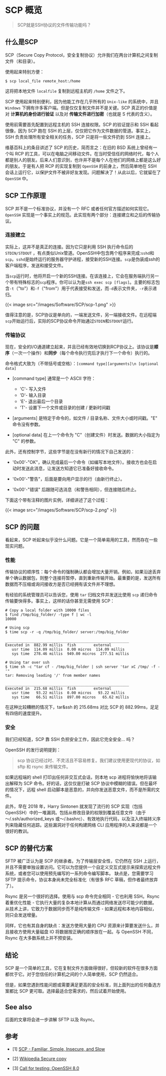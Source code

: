 # SCP 概览


>SCP就是SSH协议的文件传输功能吗？

<!--more-->

## 什么是SCP

SCP（Secure Copy Protocol，安全复制协议）允许我们在两台计算机之间复制文件（和目录）。

使用起来特别方便：

```Shell
$ scp local_file remote_host:/home
```

这将把本地文件 `localfile` 复制到远程主机的 `/home` 文件之下。

SCP 使用起来特别便利，因为他能工作在几乎所有的 `Unix-like` 的系统中，并且 `Windows` 下拥有许多客户端。但是仅仅复制文件并不是关键。SCP 真正的价值是对 **计算机的身份进行验证** 以及对 **传输文件进行加密**（也就是 S 代表的含义）。

使用前需要首先配置到远程主机的 SSH 连接权限。SCP 的验证提示和 SSH 看起很像，因为 SCP 跑在 SSH 的上层，仅仅把它作为文件数据的管道。事实上，SSH 负责处理所有安全相关的任务，SCP 只是将一些文件扔到 SSH 连接上。

维基百科上的条目讲述了 SCP 的历史，简而言之：在旧的 BSD 系统上曾经有一个叫 RCP 的工具，可以在电脑之间移动文件。在当时受信任的网络时代，每个人都是别人的朋友。后来人们意识到，也许并不是每个人在他们的网络上都是这么好的朋友。于是有人把 RCP 的实现复制到 `OpenSSH` 的前身上，然后简单地在 SSH 会话上运行它，以保护文件不被非好友发现。问题解决了！从此以后，它就留在了 `OpenSSH` 中。

## SCP 工作原理

SCP 并不是一个标准协议，并没有一个 RFC 或者任何官方描述如何实现它。`OpenSSH` 实现是一个事实上的规范。此实现有两个部分：连接建立和之后的传输协议。

### 连接建立

实际上，这并不是真正的连接。因为它只是利用 SSH 执行命令后的 `STDIN/STDOUT` ，有点类似Unix管道。OpenSSH中包含两个程序来完成:`sshd`和`scp`。`sshd`是始终运行的服务器守护进程，接受新的SSH连接。`scp`是伪装成ssh的客户端程序，发送和接受文件。

当`scp`运行时，他将开启一个新的SSH连接。在该连接上，它会在服务端执行另一个带有特殊标志的`scp`程序。你可以认为是`ssh exec scp [flags]`。主要的标志包含`-t`（"to"）和`-f`（"from"）用于代表接受和发送，而`-d`表示文件夹，`-r`表示递归。

{{< image src="/images/Software/SCP/scp-1.png" >}} 

值得注意的是，SCP协议是单向的，一端发送文件，另一端接收文件。在远程端`scp`开始运行后，实际的SCP协议命令开始通过`STDIN`和`STDOUT`运行。

### 传输协议

现在，安全的I/O通道建立起来，并且已经有效地切换到RCP协议上。该协议是**顺序**（一次一个操作）和**同步**（每个命令执行完后才执行下一个命令）执行的。

命令格式大致为（不带括号或空格）：`[command type][arguments]\n [optional data]`

 - [command type] 通常是一个 ASCII 字符：
    - 'C'- 写入文件
    - 'D'- 输入目录
    - 'E'- 退出最后一个目录
    - 'T'- 设置下一个文件或目录的创建 / 更新时间戳

 - [arguments] 是特定于命令的，如文件 / 目录名称、文件大小或时间戳。"E" 命令没有参数。

 - [optional data] 在上一个命令为 "C"（创建文件）时发送。数据的大小指定为 "C" 的参数。

此外，还有控制字节，这些字节是在没有新行的情况下自己发送的：

  - '0x00'-"OK"，确认完成最后一个命令（如编写本地文件）。接收方也会在启动时发送此消息，让发送方知道它已准备好接收命令。

  - '0x00'-"警告"，后面是要向用户显示的行（由新行终止）。

  - '0x00'-"错误" 后跟随可选消息（和警告相同），但连接随后终止。

下面这个带有注释的图片实例，详细讲述了这个过程：

{{< image src="/images/Software/SCP/scp-2.png" >}} 


## SCP 的问题

看起来，SCP 听起来似乎没什么问题。它是一个简单易用的工具，然而存在一些现实问题。

### 性能

传输协议的顺序性：每个命令的强制确认都会增加大量开销。例如，如果沿途丢弃单个确认数据包，则整个连接将暂停，直到重新传输开始。最重要的是，发送所有数据而不压缩或询问接收方是否已经拥有该文件并不理想。

有经验的系统管理员可以告诉您，使用 `tar` 归档文件并发送比使用 `scp` 递归命令传输要快得多。事实上，这样的话你甚至无需使用 SCP：

```Shell
# Copy a local folder with 10000 files
$ find /tmp/big_folder/ -type f | wc -l
10000

# Using scp
$ time scp -r -q /tmp/big_folder/ server:/tmp/big_folder

________________________________________________________
Executed in  882.99 millis	fish       	external
   usr time  114.09 millis	0.00 micros  114.09 millis
   sys time  278.46 millis  949.00 micros  277.51 millis

# Using tar over ssh
$ time sh -c "tar cf - /tmp/big_folder | ssh server 'tar xC /tmp/ -f -'"
tar: Removing leading '/' from member names

________________________________________________________
Executed in  215.68 millis	fish       	external
   usr time   93.22 millis	0.00 micros   93.22 millis
   sys time   66.51 millis  897.00 micros   65.62 millis
```

在这种比较糟糕的情况下，tar&ssh 的 215.68ms 对比 SCP 的 882.99ms，足足有四倍的速度提升。

### 安全

我们已经知道，SCP 靠 SSH 负担安全工作，因此它完全安全... 吗？

OpenSSH 的发行说明提到：

>scp 协议已经过时、不灵活且不容易修复。我们建议使用更现代的协议，如 sftp 和 rsync 来传输文件。

如果远程端的 shell 打印出任何非交互式会话，则本地 scp 进程将愉快地将该输出解释为 SCP 命令。好的话，这仅仅是打破 SCP 协议中模糊的错误。但在最坏的情况下，远程 shell 启动脚本是恶意的，并向你发送恶意文件，而不是所需的文件。

此外，早在 2018 年，Harry Sintonen 就发现了流行的 SCP 实现（包括 OpenSSH）中的一堆漏洞。包括从修改目录的权限到覆盖任意文件（由于～/.ssh/authorized_keys 或～/.bashrc）、有效地执行代码，以及注入终端转义序列来隐藏任何追踪。这些漏洞对于任何构建网络 CLI 应用程序的人来说都是一个很好的教训。

## SCP 的替代方案

SFTP 被广泛认为是 SCP 的继承者。为了传输层安全性，它仍然在 SSH 上运行，并且不需要单独设置访问。它可以为您提供一个自定义交互式提示来探索远程文件系统，或者您可以使用预先编写的一系列命令编写脚本。
缺点是，您需要学习 SFTP 提示命令，协议本身尚未完全标准化（有很多 RFC 草稿，但作者最终放弃了）。

Rsync 是另一个很好的选择。使用与 scp 命令完全相同 - 它也利用 SSH。Rsync 着重优化性能 - 它执行大量的复杂本地计算从而通过网络发送尽可能少的数据。从技术上讲，它致力于数据同步而不是纯传输文件 - 如果远程和本地内容相似，则只会发送增量。

同样，它也有其自身的缺点：发送方使用大量的 CPU 资源来计算要发送什么，并且接收方使用大量磁盘 IO 将数据按正确的顺序放在一起。与 OpenSSH 不同，Rsync 在大多数系统上并不预安装。

## 结论

SCP 是一个简单的工具，它在复制文件方面做得很好，但较新的软件在很多方面都优于它。对于您信任的计算机之间的个人简单使用，SCP 仍然适合。

但是，如果您遇到性能问题或需要满足更高的安全标准，则上面列出的任何备选方案都比 SCP 更可取。选择最适合您需求的，然后试着开始使用。

## See also

后面的文章将会进一步讲解 SFTP 以及 Rsync。

## 参考

- [1] [SCP - Familiar, Simple, Insecure, and Slow](https://gravitational.com/blog/scp-familiar-simple-insecure-slow/)

- [2] [Wikipedia Secure copy](https://en.wikipedia.org/wiki/Secure_copy)

- [3] [Call for testing: OpenSSH 8.0](https://lists.mindrot.org/pipermail/openssh-unix-dev/2019-March/037672.html)
